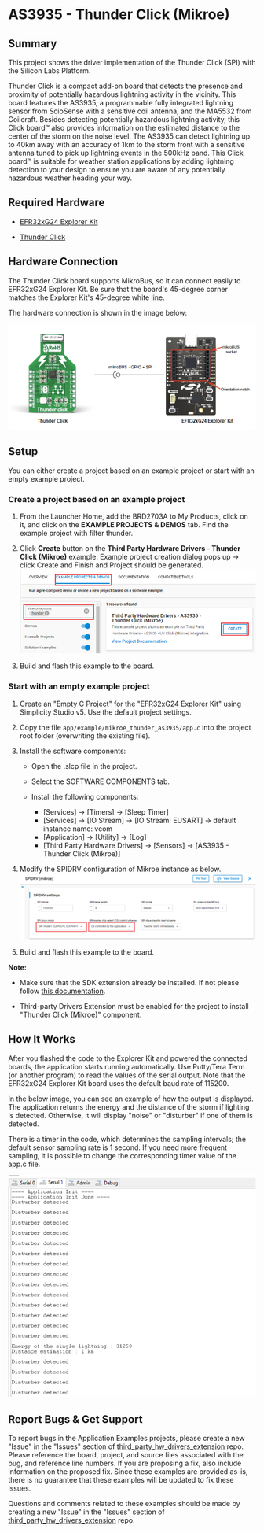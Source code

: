 # AS3935 - Thunder Click (Mikroe) #

## Summary ##

This project shows the driver implementation of the Thunder Click (SPI) with the Silicon Labs Platform.

Thunder Click is a compact add-on board that detects the presence and proximity of potentially hazardous lightning activity in the vicinity. This board features the AS3935, a programmable fully integrated lightning sensor from ScioSense with a sensitive coil antenna, and the MA5532 from Coilcraft. Besides detecting potentially hazardous lightning activity, this Click board™ also provides information on the estimated distance to the center of the storm on the noise level. The AS3935 can detect lightning up to 40km away with an accuracy of 1km to the storm front with a sensitive antenna tuned to pick up lightning events in the 500kHz band. This Click board™ is suitable for weather station applications by adding lightning detection to your design to ensure you are aware of any potentially hazardous weather heading your way.

## Required Hardware ##

- [EFR32xG24 Explorer Kit](https://www.silabs.com/development-tools/wireless/efr32xg24-explorer-kit)

- [Thunder Click](https://www.mikroe.com/thunder-click)

## Hardware Connection ##

The Thunder Click board supports MikroBus, so it can connect easily to EFR32xG24 Explorer Kit. Be sure that the board's 45-degree corner matches the Explorer Kit's 45-degree white line.

The hardware connection is shown in the image below:

![board](image/hardware_connection.png)

## Setup ##

You can either create a project based on an example project or start with an empty example project.

### Create a project based on an example project ###

1. From the Launcher Home, add the BRD2703A to My Products, click on it, and click on the **EXAMPLE PROJECTS & DEMOS** tab. Find the example project with filter thunder.

2. Click **Create** button on the **Third Party Hardware Drivers - Thunder Click (Mikroe)** example. Example project creation dialog pops up -> click Create and Finish and Project should be generated.
![Create_example](image/create_example.png)

3. Build and flash this example to the board.

### Start with an empty example project ###

1. Create an "Empty C Project" for the "EFR32xG24 Explorer Kit" using Simplicity Studio v5. Use the default project settings.

2. Copy the file `app/example/mikroe_thunder_as3935/app.c` into the project root folder (overwriting the existing file).

3. Install the software components:

    - Open the .slcp file in the project.

    - Select the SOFTWARE COMPONENTS tab.

    - Install the following components:

        - [Services] → [Timers] → [Sleep Timer]
        - [Services] → [IO Stream] → [IO Stream: EUSART] → default instance name: vcom
        - [Application] → [Utility] → [Log]
        - [Third Party Hardware Drivers] → [Sensors] → [AS3935 - Thunder Click (Mikroe)]

4. Modify the SPIDRV configuration of Mikroe instance as below.
    ![mikroe spi config](image/mikroe_spi_config.png)

5. Build and flash this example to the board.

**Note:**

- Make sure that the SDK extension already be installed. If not please follow [this documentation](https://github.com/SiliconLabs/third_party_hw_drivers_extension/blob/master/README.md#how-to-add-to-simplicity-studio-ide).

- Third-party Drivers Extension must be enabled for the project to install "Thunder Click (Mikroe)" component.

## How It Works ##

After you flashed the code to the Explorer Kit and powered the connected boards, the application starts running automatically. Use Putty/Tera Term (or another program) to read the values of the serial output. Note that the EFR32xG24 Explorer Kit board uses the default baud rate of 115200.

In the below image, you can see an example of how the output is displayed. The application returns the energy and the distance of the storm if lighting is detected. Otherwise, it will display "noise" or "disturber" if one of them is detected.

There is a timer in the code, which determines the sampling intervals; the default sensor sampling rate is 1 second. If you need more frequent sampling, it is possible to change the corresponding timer value of the app.c file.

![logging_screen](image/result.png)

## Report Bugs & Get Support ##

To report bugs in the Application Examples projects, please create a new "Issue" in the "Issues" section of [third_party_hw_drivers_extension](https://github.com/SiliconLabs/third_party_hw_drivers_extension) repo. Please reference the board, project, and source files associated with the bug, and reference line numbers. If you are proposing a fix, also include information on the proposed fix. Since these examples are provided as-is, there is no guarantee that these examples will be updated to fix these issues.

Questions and comments related to these examples should be made by creating a new "Issue" in the "Issues" section of [third_party_hw_drivers_extension](https://github.com/SiliconLabs/third_party_hw_drivers_extension) repo.
